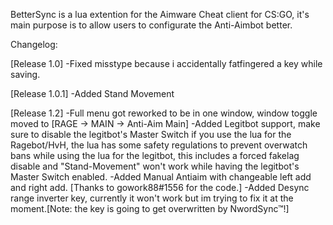 BetterSync is a lua extention for the Aimware Cheat client for CS:GO, it's main purpose is to allow users to configurate the Anti-Aimbot
better.

Changelog:

[Release 1.0]
  -Fixed misstype because i accidentally fatfingered a key while saving.
  
[Release 1.0.1]
	-Added Stand Movement
  
[Release 1.2]
  -Full menu got reworked to be in one window, window toggle moved to [RAGE -> MAIN -> Anti-Aim Main]
  -Added Legitbot support, make sure to disable the legitbot's Master Switch if you use the lua for the Ragebot/HvH,
   the lua has some safety regulations to prevent overwatch bans while using the lua for the legitbot, this includes a forced fakelag
   disable and "Stand-Movement" won't work while having the legitbot's Master Switch enabled.
  -Added Manual Antiaim with changeable left add and right add. [Thanks to gowork88#1556 for the code.]
  -Added Desync range inverter key, currently it won't work but im trying to fix it at the moment.[Note: the key is going to get
   overwritten by NwordSync™!]
